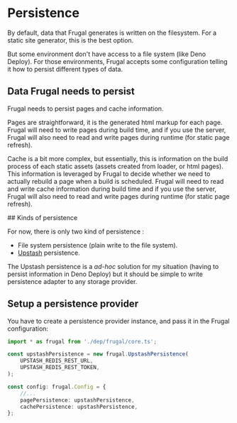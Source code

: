 # Persistence

By default, data that Frugal generates is written on the filesystem. For a static site generator, this is the best option.

But some environment don't have access to a file system (like Deno Deploy). For those environments, Frugal accepts some configuration telling it how to persist different types of data.

## Data Frugal needs to persist

Frugal needs to persist pages and cache information.

Pages are straightforward, it is the generated html markup for each page. Frugal will need to write pages during build time, and if you use the server, Frugal will also need to read and write pages during runtime (for static page refresh).

Cache is a bit more complex, but essentially, this is information on the build process of each static assets (assets created from loader, or html pages). This information is leveraged by Frugal to decide whether we need to actually rebuild a page when a build is scheduled. Frugal will need to read and write cache information during build time and if you use the server, Frugal will also need to read and write pages during runtime (for static page refresh).

## Kinds of persistence

For now, there is only two kind of persistence :

- File system persistence (plain write to the file system).
- [Upstash](https://upstash.com/) persistence.

The Upstash persistence is a _ad-hoc_ solution for my situation (having to persist information in Deno Deploy) but it should be simple to write persistence adapter to any storage provider.

## Setup a persistence provider

You have to create a persistence provider instance, and pass it in the Frugal configuration:

```ts
import * as frugal from './dep/frugal/core.ts';

const upstashPersistence = new frugal.UpstashPersistence(
    UPSTASH_REDIS_REST_URL,
    UPSTASH_REDIS_REST_TOKEN,
);

const config: frugal.Config = {
    //...
    pagePersistence: upstashPersistence,
    cachePersistence: upstashPersistence,
};
```
